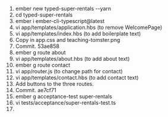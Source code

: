 1. ember new typed-super-rentals --yarn  
2. cd typed-super-rentals
3. ember i ember-cli-typescript@latest
4. vi app/templates/application.hbs (to remove WelcomePage)
5. vi app/templates/index.hbs (to add boilerplate text)
6. Copy in app.css and teaching-tomster.png
7. Commit. 53ae858
8. ember g route about
9. vi app/templates/about.hbs (to add about text)
10. ember g route contact
11. vi app/router.js (to change path for contact)
12. vi app/templates/contact.hbs (to add contact text)
13. Add <LinkTo> buttons to the three routes.
14. Commit. ae7cf71
15. ember g acceptance-test super-rentals
16. vi tests/acceptance/super-rentals-test.ts
17. 

